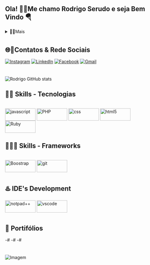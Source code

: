 ## Ola! 🙋‍♂️Me chamo Rodrigo Serudo e seja Bem Vindo 🪂


<!-- Dropdown -->
<details>
  <summary>👨‍💻Mais</summary>

  - 💬<p style="" align="#"> Eu tenho 31 anos, sou recente graduado em engenharia de software e estou buscando uma oportunidade no mercado para mostrar meus valores e minhas habilidades tecnicas e comportamentais dentro de uma organização para que assim possa acrescentar valor e crescimento exporarádio a uma empresa.</p>
</details>
<!-- perfil social -->

#
## 🌐📱Contatos & Rede Sociais

   [![Instagram](https://img.shields.io/badge/Instagram-E4405F?style=for-the-badge&logo=instagram&logoColor=white)](https://www.instagram.com/rodrigov12.santos/)
    [![LinkedIn](https://img.shields.io/badge/LinkedIn-0077B5?style=for-the-badge&logo=linkedin&logoColor=white)](www.linkedin.com/in/rodrigo-dos-santos-serudo-730735a1)
    [![Facebook](https://img.shields.io/badge/Facebook-1877F2?style=for-the-badge&logo=facebook&logoColor=white)](https://www.facebook.com/profile.php?id=100006392259137)
    [![Gmail](https://img.shields.io/badge/Gmail-D14836?style=for-the-badge&logo=gmail&logoColor=white)](rodrigov12.santos@gmail.com)
   
#

<!-- GithubStats -->
![Rodrigo GitHub stats](https://github-readme-stats.vercel.app/api?username=rodrigosantos77&show_icons=true&theme=dark)



<!-- tecnologias utilizadas -->
  ## 🚀🧠 Skills - Tecnologias 
<div style="display: inline-block"> </br>

<!-- <img align="center" alt="Typescript" height="40" width="100" src="https://img.shields.io/badge/typescript-%23007ACC.svg?style=for-the-badge&logo=typescript&logoColor=white"> -->
<img align="center" alt="javascript" height="40" width="100" src="https://img.shields.io/badge/JavaScript-F7DF1E?style=for-the-badge&logo=javascript&logoColor=black">
<img align="center" alt="PHP" height="40" width="100" src="https://img.shields.io/badge/PHP-777BB4?style=for-the-badge&logo=php&logoColor=white">
<img align="center" alt="css" height="40" width="100" src="https://img.shields.io/badge/CSS3-1572B6?style=for-the-badge&logo=css3&logoColor=white">
<img align="center" alt="html5" height="40" width="100" src="https://img.shields.io/badge/HTML5-E34F26?style=for-the-badge&logo=html5&logoColor=white">
<img align="center" alt="Ruby" height="40" width="100" src="https://img.shields.io/badge/ruby-%23CC342D.svg?style=for-the-badge&logo=ruby&logoColor=white"> 
</div>

## 🚀👨‍💻 Skills - Frameworks 

<div style="display: inline-block"> </br>

<img align="center" alt="Boostrap" height="40" width="100" src="https://img.shields.io/badge/Bootstrap-563D7C?style=for-the-badge&logo=bootstrap&logoColor=white">
<!-- <img align="center" alt="laravel" height="40" width="100" src="https://img.shields.io/badge/Laravel-FF2D20?style=for-the-badge&logo=laravel&logoColor=white"> 
<img align="center" alt="Spring" height="40" width="100" src="https://img.shields.io/badge/Spring-6DB33F?style=for-the-badge&logo=spring&logoColor=white"> -->
<img align="center" alt="git" height="40" width="100" src="https://img.shields.io/badge/GIT-E44C30?style=for-the-badge&logo=git&logoColor=white">
</div>

#
<!-- Ide de desenvolvimento-->
## ♨️ IDE's Development
<div>

<img align="center" alt="notpad++" height="40" width="100" src="https://img.shields.io/badge/Notepad++-90E59A.svg?style=for-the-badge&logo=notepad%2B%2B&logoColor=black">
<img align="center" alt="vscode" height="40" width="100" src="https://img.shields.io/badge/Visual_Studio_Code-0078D4?style=for-the-badge&logo=visual%20studio%20code&logoColor=white">

</div>

<!-- portifolio-->
#
## 🌵 Portifólios 
<div>
 -# 
 -#
 -#   
</div>

#
 <img align="center" src="https://github.com/VariableBee/VariableBee/assets/77739311/4e9f41af-6b57-49a7-b15a-74322e96b4d7" alt="Imagem">





